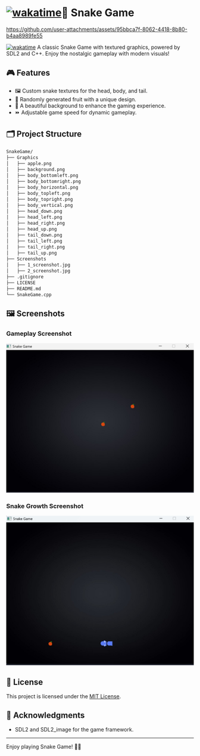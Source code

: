 # [![wakatime](https://wakatime.com/badge/github/EchoSingh/SnakeGame.svg)](https://wakatime.com/badge/github/EchoSingh/SnakeGame)🐍 Snake Game


https://github.com/user-attachments/assets/95bbca7f-8062-4418-8b80-b4aa8989fe55


[![wakatime](https://wakatime.com/badge/github/EchoSingh/SnakeGame.svg)](https://wakatime.com/badge/github/EchoSingh/SnakeGame)
A classic Snake Game with textured graphics, powered by SDL2 and C++. Enjoy the nostalgic gameplay with modern visuals!

## 🎮 Features

- 🖼️ Custom snake textures for the head, body, and tail.
- 🍎 Randomly generated fruit with a unique design.
- 🌌 A beautiful background to enhance the gaming experience.
- ⏩ Adjustable game speed for dynamic gameplay.

## 🗂️ Project Structure

```
SnakeGame/
├── Graphics
│   ├── apple.png
│   ├── background.png
│   ├── body_bottomleft.png
│   ├── body_bottomright.png
│   ├── body_horizontal.png
│   ├── body_topleft.png
│   ├── body_topright.png
│   ├── body_vertical.png
│   ├── head_down.png
│   ├── head_left.png
│   ├── head_right.png
│   ├── head_up.png
│   ├── tail_down.png
│   ├── tail_left.png
│   ├── tail_right.png
│   ├── tail_up.png
├── Screenshots
│   ├── 1_screenshot.jpg
│   ├── 2_screenshot.jpg
├── .gitignore
├── LICENSE
├── README.md
└── SnakeGame.cpp
```
## 🖼️ Screenshots

### Gameplay Screenshot
![Gameplay Screenshot](Screenshots/1_screenshot.jpg)

### Snake Growth Screenshot
![Snake Growth Screenshot](Screenshots/2_screenshot.jpg)

## 📜 License

This project is licensed under the [MIT License](LICENSE).

## 🙏 Acknowledgments

- SDL2 and SDL2_image for the game framework.

---
Enjoy playing Snake Game! 🐍🍎


